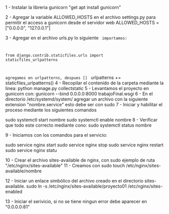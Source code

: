 1 - Instalar la libreria gunicorn "get apt install gunicorn"

2 - Agregar la variable ALLOWED_HOSTS en el archivo settings.py para permitir el acceso a gunicorn desde el servidor web ALLOWED_HOSTS = ["0.0.0.0", "127.0.0.1"]

3 - Agregar en el archivo urls.py lo siguiente
<code>
  importamos:
  
  from django.contrib.staticfiles.urls import staticfiles_urlpatterns

  agregamos en urlpatterns, despues []
</code>
  urlpatterns += staticfiles_urlpatterns()
4 - Recopilar el contenido de la carpeta mediante la linea: python manage.py collectstatic
5 - Levantamos el proyecto en gunicorn con: gunicorn --bind 0.0.0.0:8000 trabajoFinal.wsgi 
6 - En el directorio /etc/systemd/system/ agregar un archivo con la siguiente extension "nombre.service" esto debe ser con sudo
7 - Iniciar y habilitar el proceso mediante los siguientes comandos

  sudo systemctl start nombre
  sudo systemctl enable nombre
8 - Verificar que todo este correcto mediante cono: sudo systemctl status nombre

9 - Iniciamos con los comandos para el servicio:

sudo service nginx start
sudo service nginx stop
sudo service nginx restart
sudo service nginx statu

10 - Crear el archivo sites-available de nginx, con sudo ejemplo de ruta "/etc/nginx/sites-available"
11 - Creamos con sudo touch /etc/nginx/sites-available/nombre

12 - Iniciar un enlace simbólico del archivo creado en el directorio sites-available.
sudo ln -s /etc/nginx/sites-available/proyecto01 /etc/nginx/sites-enabled

13 - Iniciar el serivicio, si no se tiene ningun error debe aparecer en "0.0.0.0:81"
